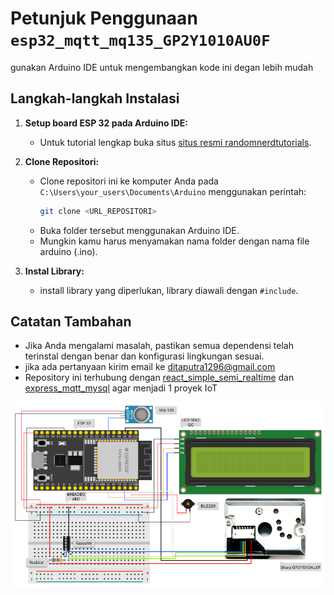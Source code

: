 # Petunjuk Penggunaan `esp32_mqtt_mq135_GP2Y1010AU0F`

gunakan Arduino IDE untuk mengembangkan kode ini degan lebih mudah

## Langkah-langkah Instalasi

1. **Setup board ESP 32 pada Arduino IDE:**

    - Untuk tutorial lengkap buka situs [situs resmi randomnerdtutorials](https://randomnerdtutorials.com/installing-the-esp32-board-in-arduino-ide-windows-instructions/).

2. **Clone Repositori:**

    - Clone repositori ini ke komputer Anda pada `C:\Users\your_users\Documents\Arduino` menggunakan perintah:
        ```bash
        git clone <URL_REPOSITORI>
        ```
    - Buka folder tersebut menggunakan Arduino IDE.
    - Mungkin kamu harus menyamakan nama folder dengan nama file arduino (.ino).

3. **Instal Library:**

    - install library yang diperlukan, library diawali dengan `#include`.

## Catatan Tambahan

-   Jika Anda mengalami masalah, pastikan semua dependensi telah terinstal dengan benar dan konfigurasi lingkungan sesuai.
-   jika ada pertanyaan kirim email ke ditaputra1296@gmail.com
-   Repository ini terhubung dengan [react_simple_semi_realtime](https://github.com/DitaPutraPratama/react_simple_semi_realtime) dan [express_mqtt_mysql](https://github.com/DitaPutraPratama/express_mqtt_mysql) agar menjadi 1 proyek IoT

![Gambar Rangkaian](./rangkyan.png)
